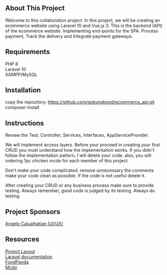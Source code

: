 ## About This Project
Welcome to this collaboration project. In this project, we will be creating an ecommerce website using Laravel 10 and Vue.js 3. This is the backend (API) of the ecommerce website. Implementing end-points for the SPA. Process payment, Track the delivery and Integrate payment gateways.

## Requirements
PHP 8 <br>
Laravel 10 <br>
XAMPP/MySQL <br>

## Installation
copy the repository: https://github.com/gokungbond/ecommerce_api.git <br>
composer install

## Instructions
Review the Test, Controller, Services, Interfaces, AppServiceProvider.

We will implement access layers. Before your proceed in creating your first CRUD you must understand how the implementation works. If you didn't follow the implementation pattern, I will delete your code. also, you will ordering 1pc chicken mcdo for each member of this project.

Don't make your code complicated. remove unnecessary the comments make your code clean as possible. If the code is not useful delete it.

After creating your CRUD or any business process make sure to provide testing. Always remember, good code is judged by its testing. Always do testing.

## Project Sponsors
[Angelo Calualhatian (UI/UX)](https://www.facebook.com/angelo.calualhatian.5)

## Resources
[Project Layout](https://l.facebook.com/l.php?u=https%3A%2F%2Fwww.figma.com%2Ffile%2F2mVJhu0w441lm1i4hu9SDk%2FHome-website%3Ftype%3Ddesign%26node-id%3D0%253A1%26mode%3Ddesign%26t%3DLgUN5b2x63kUIJUV-1%26fbclid%3DIwAR2cxJdrMOS0XWZYc7RpSpsipZfIbcWzmKgd-9p5BOcIw-a8PgYOsSLYFnk&h=AT2G4lf5FyNm_5lWYz-yzFNQY4re-qdbwOHF3CmpmmYImQZBZTPtNi_DaBDqk5ekZVTkPL9EKT2EwBbvCajQ-It4UWW8etlKfP85U1w593vw5ywHT1Eq0nxnLi19XGpI1KFYIw) <br>
[Laravel documentation](https://laravel.com/) <br>
[FoodPanda](https://www.foodpanda.ph/) <br>
[Mcdo](https://www.mcdonalds.com.ph/) <br>
